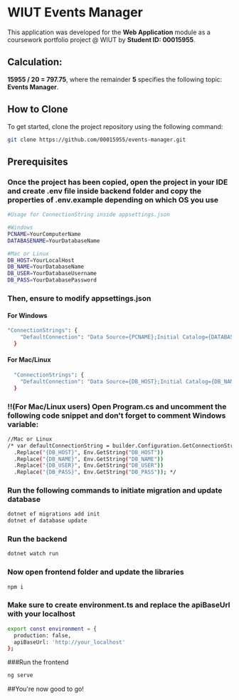 # WIUT Events Manager

This application was developed for the **Web Application** module as a coursework portfolio project @ WIUT by **Student ID: 00015955**.

## Calculation:
**15955 / 20 = 797.75**, where the remainder **5** specifies the following topic: **Events Manager**.

## How to Clone
To get started, clone the project repository using the following command:

```bash
git clone https://github.com/00015955/events-manager.git
```

## Prerequisites

### Once the project has been copied, open the project in your IDE and create .env file inside backend folder and copy the properties of .env.example depending on which OS you use
```bash
#Usage for ConnectionString inside appsettings.json

#Windows
PCNAME=YourComputerName
DATABASENAME=YourDatabaseName

#Mac or Linux
DB_HOST=YourLocalHost
DB_NAME=YourDatabaseName
DB_USER=YourDatabaseUsername
DB_PASS=YourDatabasePassword
```

### Then, ensure to modify appsettings.json
#### For Windows
```bash
"ConnectionStrings": {
    "DefaultConnection": "Data Source={PCNAME};Initial Catalog={DATABASENAME};Integrated Security=True;Connect Timeout=30;Encrypt=False;TrustServerCertificate=False;ApplicationIntent=ReadWrite;MultiSubnetFailover=False"
  }
```

#### For Mac/Linux
```bash
  "ConnectionStrings": {
    "DefaultConnection": "Data Source={DB_HOST};Initial Catalog={DB_NAME};User Id={DB_USER};Password={DB_PASS};Integrated Security=False;TrustServerCertificate=True;Trusted_Connection=False"
  }
```

### !!(For Mac/Linux users) Open Program.cs and uncomment the following code snippet and don't forget to comment Windows variable:
```bash
//Mac or Linux
/* var defaultConnectionString = builder.Configuration.GetConnectionString("DefaultConnection")!
  .Replace("{DB_HOST}", Env.GetString("DB_HOST"))
  .Replace("{DB_NAME}", Env.GetString("DB_NAME"))
  .Replace("{DB_USER}", Env.GetString("DB_USER"))
  .Replace("{DB_PASS}", Env.GetString("DB_PASS")); */
```

### Run the following commands to initiate migration and update database
```bash
dotnet ef migrations add init
dotnet ef database update
```

### Run the backend
```bash
dotnet watch run
```

### Now open frontend folder and update the libraries
```bash
npm i
```

### Make sure to create environment.ts and replace the apiBaseUrl with your localhost
```bash
export const environment = {
  production: false,
  apiBaseUrl: 'http://your_localhost'
};
```

###Run the frontend
```bash
ng serve
```
##You're now good to go!


